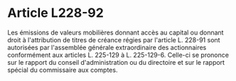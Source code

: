 # Article L228-92

Les émissions de valeurs mobilières donnant accès au capital ou donnant droit à l'attribution de titres de créance régies par l'article L. 228-91 sont autorisées par l'assemblée générale extraordinaire des actionnaires conformément aux articles L. 225-129 à L. 225-129-6. Celle-ci se prononce sur le rapport du conseil d'administration ou du directoire et sur le rapport spécial du commissaire aux comptes.
